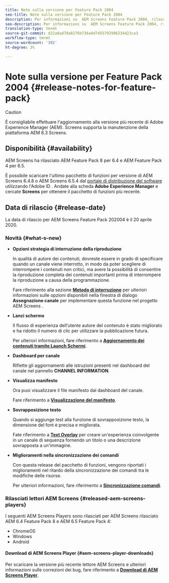 ```yaml
---
title: Note sulla versione per Feature Pack 2004
seo-title: Note sulla versione per Feature Pack 2004
description: Per informazioni su  AEM Screens Feature Pack 2004, rilasciato il 20 aprile 2020, consultate questa pagina.
seo-description: Per informazioni su  AEM Screens Feature Pack 2004, rilasciato il 20 aprile 2020, consultate questa pagina.
translation-type: tm+mt
source-git-commit: d22a8ad78a8276b736a4d7455792996234d23ca3
workflow-type: tm+mt
source-wordcount: '392'
ht-degree: 3%

---
```



# Note sulla versione per Feature Pack 2004 {#release-notes-for-feature-pack}

>[!CAUTION]
>
>È consigliabile effettuare l&#39;aggiornamento alla versione più recente di Adobe Experience Manager (AEM). Screens supporta la manutenzione della piattaforma AEM 6.3 Screens.

## Disponibilità {#availability}

 AEM Screens ha rilasciato AEM Feature Pack 8 per 6.4 e AEM Feature Pack 4 per 6.5.

È possibile scaricare l&#39;ultimo pacchetto di funzioni per  versione di AEM Screens 6.4.8 o  AEM Screens 6.5.4 dal [portale di distribuzione del software](https://experience.adobe.com/#/downloads/content/software-distribution/en/aem.html) utilizzando l&#39;Adobe ID . Andate alla scheda **Adobe Experience Manager** e cercate **Screens** per ottenere il pacchetto di funzioni più recente.

## Data di rilascio {#release-date}

La data di rilascio per  AEM Screens Feature Pack 202004 è il 20 aprile 2020.

### Novità {#what-s-new}

* **Opzioni strategia di interruzione della riproduzione**

   In qualità di autore dei contenuti, dovreste essere in grado di specificare quando un canale viene interrotto, in modo da poter scegliere di interrompere i contenuti non critici, ma avere la possibilità di consentire la riproduzione completa dei contenuti importanti prima di interrompere la riproduzione a causa della programmazione.

   Fare riferimento alla sezione **[Metodo di interruzione](/help/user-guide/channel-assignment.md#interruption-method-channel)** per ulteriori informazioni sulle opzioni disponibili nella finestra di dialogo **Assegnazione canale** per implementare questa funzione nel progetto AEM Screens .

* **Lanci schermo**

   Il flusso di esperienza dell’utente autore del contenuto è stato migliorato e ha ridotto il numero di clic per utilizzare la pubblicazione futura.

   Per ulteriori informazioni, fare riferimento a **[Aggiornamento dei contenuti tramite Launch Schermi](launches.md)**.

* **Dashboard per canale**

   Riflette gli aggiornamenti alle istruzioni presenti nel dashboard del canale nel pannello **CHANNEL INFORMATION**.


* **Visualizza manifesto**

   Ora puoi visualizzare il file manifesto dal dashboard del canale.

   Fare riferimento a **[Visualizzazione del manifesto](/help/user-guide/managing-channels.md#view-manifest)**.

* **Sovrapposizione testo**

   Quando si aggiunge test alla funzione di sovrapposizione testo, la dimensione del font è precisa e migliorata.

   Fate riferimento a **[Text Overlay](text-overlay.md)** per creare un&#39;esperienza coinvolgente in un canale di sequenza fornendo un titolo o una descrizione sovrapposta a un&#39;immagine.

* **Miglioramenti nella sincronizzazione dei comandi**

   Con questa release del pacchetto di funzioni, vengono riportati i miglioramenti nel ritardo della sincronizzazione dei comandi tra le modifiche delle risorse.

   Per ulteriori informazioni, fare riferimento a **[Sincronizzazione comandi](using-command-sync.md)**.

### Rilasciati  lettori AEM Screens {#released-aem-screens-players}

I seguenti  AEM Screens Players sono rilasciati per  AEM Screens rilasciato AEM 6.4 Feature Pack 8 e AEM 6.5 Feature Pack 4:

* ChromeOS
* Windows
* Android

#### Download di  AEM Screens Player {#aem-screens-player-downloads}

Per scaricare la versione più recente  lettore AEM Screens e ulteriori informazioni sulle correzioni dei bug, fare riferimento a **[Download di AEM Screens Player](https://download.macromedia.com/screens/)**.
